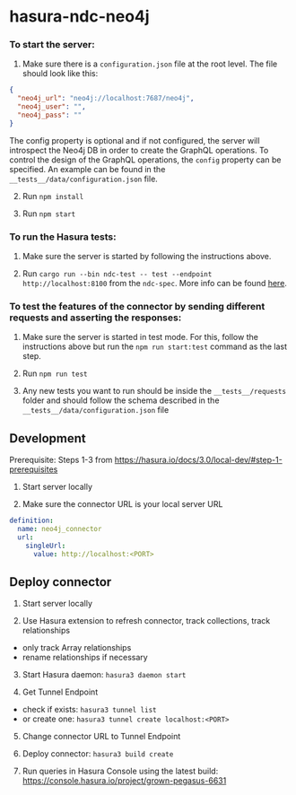 # hasura-ndc-neo4j

### To start the server:

1. Make sure there is a `configuration.json` file at the root level. The file should look like this:

```json
{
  "neo4j_url": "neo4j://localhost:7687/neo4j",
  "neo4j_user": "",
  "neo4j_pass": ""
}
```

The config property is optional and if not configured, the server will introspect the Neo4j DB in order to create the GraphQL operations.
To control the design of the GraphQL operations, the `config` property can be specified. An example can be found in the `__tests__/data/configuration.json` file.

2. Run `npm install`

3. Run `npm start`

### To run the Hasura tests:

1. Make sure the server is started by following the instructions above.

2. Run `cargo run --bin ndc-test -- test --endpoint http://localhost:8100` from the `ndc-spec`. More info can be found [here](https://github.com/hasura/ndc-spec/tree/main#test-an-agent).

### To test the features of the connector by sending different requests and asserting the responses:

1. Make sure the server is started in test mode. For this, follow the instructions above but run the `npm run start:test` command as the last step.

2. Run `npm run test`

3. Any new tests you want to run should be inside the `__tests__/requests` folder and should follow the schema described in the `__tests__/data/configuration.json` file

## Development

Prerequisite: Steps 1-3 from https://hasura.io/docs/3.0/local-dev/#step-1-prerequisites

1. Start server locally

2. Make sure the connector URL is your local server URL

```yml
definition:
  name: neo4j_connector
  url:
    singleUrl:
      value: http://localhost:<PORT>
```

## Deploy connector

1. Start server locally

2. Use Hasura extension to refresh connector, track collections, track relationships

- only track Array relationships
- rename relationships if necessary

3. Start Hasura daemon: `hasura3 daemon start`

4. Get Tunnel Endpoint

- check if exists: `hasura3 tunnel list`
- or create one: `hasura3 tunnel create localhost:<PORT>`

5. Change connector URL to Tunnel Endpoint

6. Deploy connector: `hasura3 build create`

7. Run queries in Hasura Console using the latest build: https://console.hasura.io/project/grown-pegasus-6631
